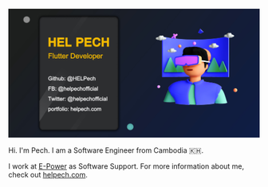 ![header](https://raw.githubusercontent.com/HELPech/HELPech/master/assets/header.jpg)

Hi. I'm Pech. I am a Software Engineer from Cambodia 🇰🇭.

I work at [E-Power](https://e-power.com.kh/) as Software Support. For more information about me, check out [helpech.com](https://helpech.com/).

